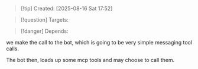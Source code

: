 
>[!tip] Created: [2025-08-16 Sat 17:52]

>[!question] Targets: 

>[!danger] Depends: 

we make the call to the bot, which is going to be very simple messaging tool calls.

The bot then, loads up some mcp tools and may choose to call them.